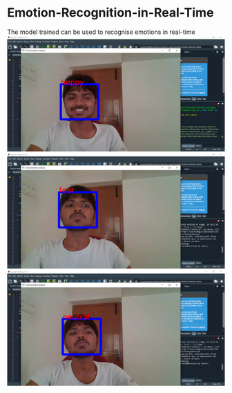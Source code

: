 # Emotion-Recognition-in-Real-Time

The model trained can be used to recognise emotions in real-time
![Happy](/images/happy.png)
![Fear](/images/fear.png)
![Neutral](/images/neutral.png)
 
